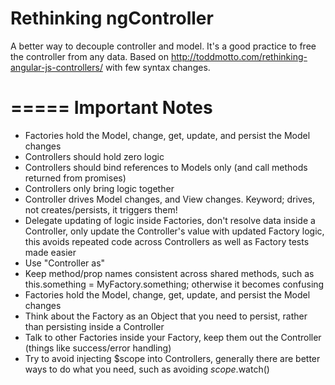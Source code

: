 Rethinking ngController
========================

A better way to decouple controller and model. It's a good practice to free the controller from any data. Based on http://toddmotto.com/rethinking-angular-js-controllers/ with few syntax changes.

=====
Important Notes
=====


* Factories hold the Model, change, get, update, and persist the Model changes
* Controllers should hold zero logic
* Controllers should bind references to Models only (and call methods returned from promises)
* Controllers only bring logic together
* Controller drives Model changes, and View changes. Keyword; drives, not creates/persists, it triggers them!
* Delegate updating of logic inside Factories, don't resolve data inside a Controller, only update the Controller's value with updated Factory logic, this avoids repeated code across Controllers as well as Factory tests made easier
* Use "Controller as"
* Keep method/prop names consistent across shared methods, such as this.something = MyFactory.something; otherwise it becomes confusing
* Factories hold the Model, change, get, update, and persist the Model changes
* Think about the Factory as an Object that you need to persist, rather than persisting inside a Controller
* Talk to other Factories inside your Factory, keep them out the Controller (things like success/error handling)
* Try to avoid injecting $scope into Controllers, generally there are better ways to do what you need, such as avoiding $scope.$watch()
